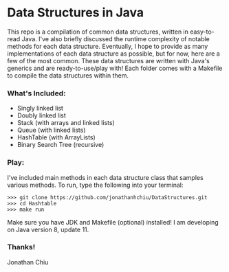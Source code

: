 # Data Structures in Java
This repo is a compilation of common data structures, written in easy-to-read Java. I've also briefly discussed the runtime complexity of notable methods for each data structure. Eventually, I hope to provide as many implementations of each data structure as possible, but for now, here are a few of the most common. 
These data structures are written with Java's generics and are ready-to-use/play with! Each folder comes with a Makefile to compile the data structures within them. 

### What's Included:
* Singly linked list
* Doubly linked list
* Stack (with arrays and linked lists)
* Queue (with linked lists)
* HashTable (with ArrayLists)
* Binary Search Tree (recursive)

### Play:
I've included main methods in each data structure class that samples various methods. To run, type the following into your terminal:
```
>>> git clone https://github.com/jonathanhchiu/DataStructures.git
>>> cd Hashtable
>>> make run
```
Make sure you have JDK and Makefile (optional) installed! I am developing on Java version 8, update 11.

### Thanks!
Jonathan Chiu

